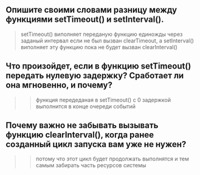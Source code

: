 ## Опишите своими словами разницу между функциями setTimeout() и setInterval().
> setTimeout() виполняет переданую функцию единожды через заданый интервал если не был вызван clearTimeout, а setInterval() виполняет эту функцию пока не будет вызван clearInterval()
## Что произойдет, если в функцию setTimeout() передать нулевую задержку? Сработает ли она мгновенно, и почему?
>> функция передеданая в setTimeout() с 0 задержкой выполнится в конце очереди событий
## Почему важно не забывать вызывать функцию clearInterval(), когда ранее созданный цикл запуска вам уже не нужен?
>> потому что этот цикл будет продолжать выполнятся и тем самым забирать часть ресурсов системы
